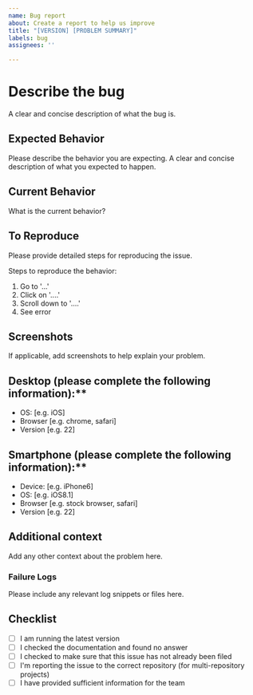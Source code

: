 ```yaml
---
name: Bug report
about: Create a report to help us improve
title: "[VERSION] [PROBLEM SUMMARY]"
labels: bug
assignees: ''

---
```


# Describe the bug
A clear and concise description of what the bug is.

## Expected Behavior

Please describe the behavior you are expecting. A clear and concise description of what you expected to happen.

## Current Behavior

What is the current behavior?

## To Reproduce
Please provide detailed steps for reproducing the issue.

Steps to reproduce the behavior:
1. Go to '...'
2. Click on '....'
3. Scroll down to '....'
4. See error

## Screenshots
If applicable, add screenshots to help explain your problem.

## Desktop (please complete the following information):**
 - OS: [e.g. iOS]
 - Browser [e.g. chrome, safari]
 - Version [e.g. 22]

## Smartphone (please complete the following information):**
 - Device: [e.g. iPhone6]
 - OS: [e.g. iOS8.1]
 - Browser [e.g. stock browser, safari]
 - Version [e.g. 22]

## Additional context
Add any other context about the problem here.

### Failure Logs
Please include any relevant log snippets or files here.

## Checklist

- [ ] I am running the latest version
- [ ] I checked the documentation and found no answer
- [ ] I checked to make sure that this issue has not already been filed
- [ ] I'm reporting the issue to the correct repository (for multi-repository projects)
- [ ] I have provided sufficient information for the team
